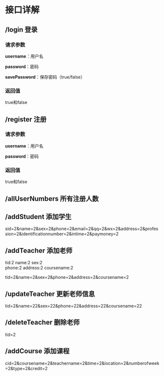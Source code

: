 # 接口详解

## /login 登录

### 请求参数

**username**：用户名

**password**：密码

**savePassword**：保存密码（true/false）

### 返回值

true和false

## /register 注册

### 请求参数

**username**：用户名

**password**：密码

### 返回值

true和false

## /allUserNumbers 所有注册人数

## /addStudent 添加学生

sid=2&name=2&sex=2&phone=2&email=2&qq=2&wx=2&address=2&profession=2&identificationnumber=2&intime=2&paymoney=2

##  /addTeacher 添加老师

tid:2
name:2
sex:2    
phone:2
address:2
coursename:2

tid=2&name=2&sex=2&phone=2&address=2&coursename=2

## /updateTeacher 更新老师信息

tid=2&name=22&sex=22&phone=22&address=22&coursename=22

## /deleteTeacher 删除老师

tid=2

## /addCourse 添加课程

cid=2&coursename=2&teachername=2&time=2&location=2&numberofweek=2&type=2&credit=2